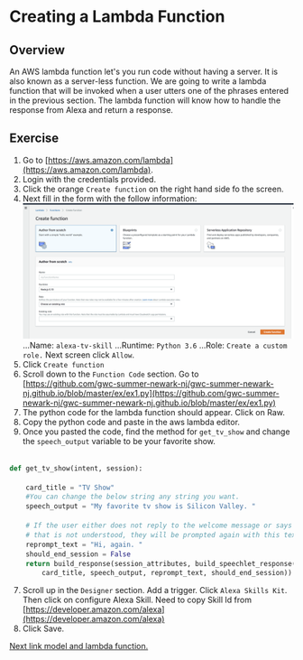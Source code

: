 # Creating a Lambda Function

## Overview
An AWS lambda function let's you run code without having a server. It is also known as a server-less function.
We are going to write a lambda function that will be invoked when a user utters one of the phrases entered
in the previous section. The lambda function will know how to handle the response from Alexa and return a response.


## Exercise
1. Go to [https://aws.amazon.com/lambda](https://aws.amazon.com/lambda).
2. Login with the credentials provided.
3. Click the orange `Create function` on the right hand side fo the screen.
4. Next fill in the form with the follow information:
![alt text](../img/lambda_create_function.png "Create Lambda Function")
...Name: `alexa-tv-skill`
...Runtime: `Python 3.6`
...Role: `Create a custom role.` Next screen click `Allow`.
5. Click `Create function`
6. Scroll down to the `Function Code` section. Go to [https://github.com/gwc-summer-newark-nj/gwc-summer-newark-nj.github.io/blob/master/ex/ex1.py](https://github.com/gwc-summer-newark-nj/gwc-summer-newark-nj.github.io/blob/master/ex/ex1.py)
7. The python code for the lambda function should appear. Click on Raw.
8. Copy the python code and paste in the aws lambda editor.
9. Once you pasted the code, find the method for `get_tv_show` and change the `speech_output` variable to be your favorite show.

```python

def get_tv_show(intent, session):

    card_title = "TV Show"
    #You can change the below string any string you want.
    speech_output = "My favorite tv show is Silicon Valley. "

    # If the user either does not reply to the welcome message or says something
    # that is not understood, they will be prompted again with this text.
    reprompt_text = "Hi, again. "
    should_end_session = False
    return build_response(session_attributes, build_speechlet_response(
        card_title, speech_output, reprompt_text, should_end_session))

```

7. Scroll up in the `Designer` section. Add a trigger. Click `Alexa Skills Kit`. Then click on configure Alexa Skill.
Need to copy Skill Id from [https://developer.amazon.com/alexa](https://developer.amazon.com/alexa)
8. Click Save.

<a href="link.md"> Next link model and lambda function.</a>

